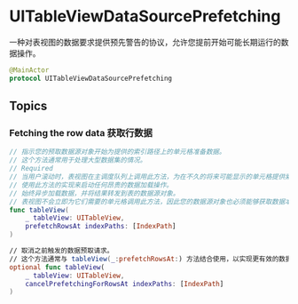 # UITableViewDataSourcePrefetching

一种对表视图的数据要求提供预先警告的协议，允许您提前开始可能长期运行的数据操作。

```swift
@MainActor
protocol UITableViewDataSourcePrefetching
```

## Topics

### Fetching the row data 获取行数据

```swift
// 指示您的预取数据源对象开始为提供的索引路径上的单元格准备数据。
// 这个方法通常用于处理大型数据集的情况。
// Required
// 当用户滚动时，表视图在主调度队列上调用此方法，为在不久的将来可能显示的单元格提供索引路径。
// 使用此方法的实现来启动任何昂贵的数据加载操作。
// 始终异步加载数据，并将结果转发到表的数据源对象。
// 表视图不会立即为它们需要的单元格调用此方法，因此您的数据源对象也必须能够获取数据本身。
func tableView(
    _ tableView: UITableView,
    prefetchRowsAt indexPaths: [IndexPath]
)

// 取消之前触发的数据预取请求。
// 这个方法通常与 tableView(_:prefetchRowsAt:) 方法结合使用，以实现更有效的数据加载和释放。
optional func tableView(
    _ tableView: UITableView,
    cancelPrefetchingForRowsAt indexPaths: [IndexPath]
)
```